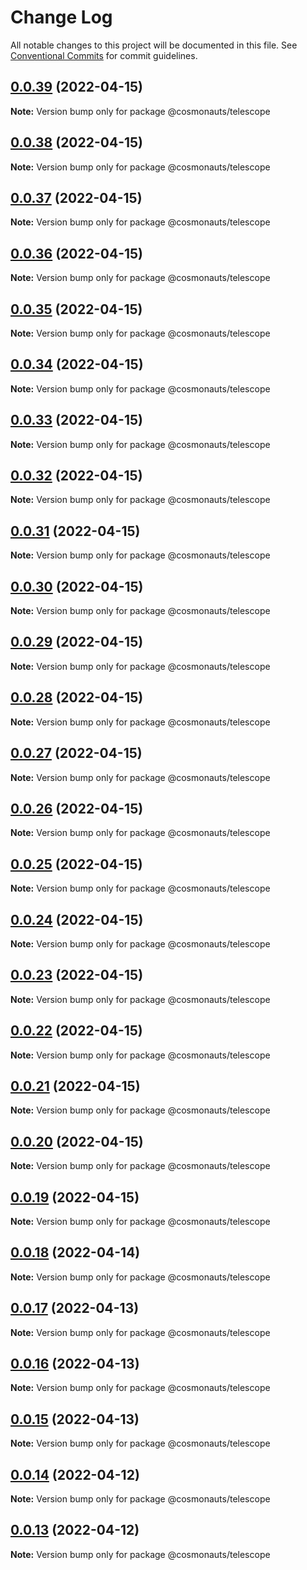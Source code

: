 # Change Log

All notable changes to this project will be documented in this file.
See [Conventional Commits](https://conventionalcommits.org) for commit guidelines.

## [0.0.39](https://github.com/osmosis-labs/telescope/compare/@cosmonauts/telescope@0.0.38...@cosmonauts/telescope@0.0.39) (2022-04-15)

**Note:** Version bump only for package @cosmonauts/telescope





## [0.0.38](https://github.com/osmosis-labs/telescope/compare/@cosmonauts/telescope@0.0.37...@cosmonauts/telescope@0.0.38) (2022-04-15)

**Note:** Version bump only for package @cosmonauts/telescope





## [0.0.37](https://github.com/osmosis-labs/telescope/compare/@cosmonauts/telescope@0.0.36...@cosmonauts/telescope@0.0.37) (2022-04-15)

**Note:** Version bump only for package @cosmonauts/telescope





## [0.0.36](https://github.com/osmosis-labs/telescope/compare/@cosmonauts/telescope@0.0.35...@cosmonauts/telescope@0.0.36) (2022-04-15)

**Note:** Version bump only for package @cosmonauts/telescope





## [0.0.35](https://github.com/osmosis-labs/telescope/compare/@cosmonauts/telescope@0.0.34...@cosmonauts/telescope@0.0.35) (2022-04-15)

**Note:** Version bump only for package @cosmonauts/telescope





## [0.0.34](https://github.com/osmosis-labs/telescope/compare/@cosmonauts/telescope@0.0.33...@cosmonauts/telescope@0.0.34) (2022-04-15)

**Note:** Version bump only for package @cosmonauts/telescope





## [0.0.33](https://github.com/osmosis-labs/telescope/compare/@cosmonauts/telescope@0.0.32...@cosmonauts/telescope@0.0.33) (2022-04-15)

**Note:** Version bump only for package @cosmonauts/telescope





## [0.0.32](https://github.com/osmosis-labs/telescope/compare/@cosmonauts/telescope@0.0.31...@cosmonauts/telescope@0.0.32) (2022-04-15)

**Note:** Version bump only for package @cosmonauts/telescope





## [0.0.31](https://github.com/osmosis-labs/telescope/compare/@cosmonauts/telescope@0.0.30...@cosmonauts/telescope@0.0.31) (2022-04-15)

**Note:** Version bump only for package @cosmonauts/telescope





## [0.0.30](https://github.com/osmosis-labs/telescope/compare/@cosmonauts/telescope@0.0.29...@cosmonauts/telescope@0.0.30) (2022-04-15)

**Note:** Version bump only for package @cosmonauts/telescope





## [0.0.29](https://github.com/osmosis-labs/telescope/compare/@cosmonauts/telescope@0.0.28...@cosmonauts/telescope@0.0.29) (2022-04-15)

**Note:** Version bump only for package @cosmonauts/telescope





## [0.0.28](https://github.com/osmosis-labs/telescope/compare/@cosmonauts/telescope@0.0.27...@cosmonauts/telescope@0.0.28) (2022-04-15)

**Note:** Version bump only for package @cosmonauts/telescope





## [0.0.27](https://github.com/osmosis-labs/telescope/compare/@cosmonauts/telescope@0.0.26...@cosmonauts/telescope@0.0.27) (2022-04-15)

**Note:** Version bump only for package @cosmonauts/telescope





## [0.0.26](https://github.com/osmosis-labs/telescope/compare/@cosmonauts/telescope@0.0.25...@cosmonauts/telescope@0.0.26) (2022-04-15)

**Note:** Version bump only for package @cosmonauts/telescope





## [0.0.25](https://github.com/osmosis-labs/telescope/compare/@cosmonauts/telescope@0.0.24...@cosmonauts/telescope@0.0.25) (2022-04-15)

**Note:** Version bump only for package @cosmonauts/telescope





## [0.0.24](https://github.com/osmosis-labs/telescope/compare/@cosmonauts/telescope@0.0.23...@cosmonauts/telescope@0.0.24) (2022-04-15)

**Note:** Version bump only for package @cosmonauts/telescope





## [0.0.23](https://github.com/osmosis-labs/telescope/compare/@cosmonauts/telescope@0.0.22...@cosmonauts/telescope@0.0.23) (2022-04-15)

**Note:** Version bump only for package @cosmonauts/telescope





## [0.0.22](https://github.com/osmosis-labs/telescope/compare/@cosmonauts/telescope@0.0.21...@cosmonauts/telescope@0.0.22) (2022-04-15)

**Note:** Version bump only for package @cosmonauts/telescope





## [0.0.21](https://github.com/osmosis-labs/telescope/compare/@cosmonauts/telescope@0.0.20...@cosmonauts/telescope@0.0.21) (2022-04-15)

**Note:** Version bump only for package @cosmonauts/telescope





## [0.0.20](https://github.com/osmosis-labs/telescope/compare/@cosmonauts/telescope@0.0.19...@cosmonauts/telescope@0.0.20) (2022-04-15)

**Note:** Version bump only for package @cosmonauts/telescope





## [0.0.19](https://github.com/osmosis-labs/telescope/compare/@cosmonauts/telescope@0.0.18...@cosmonauts/telescope@0.0.19) (2022-04-15)

**Note:** Version bump only for package @cosmonauts/telescope





## [0.0.18](https://github.com/osmosis-labs/telescope/compare/@cosmonauts/telescope@0.0.17...@cosmonauts/telescope@0.0.18) (2022-04-14)

**Note:** Version bump only for package @cosmonauts/telescope





## [0.0.17](https://github.com/osmosis-labs/telescope/compare/@cosmonauts/telescope@0.0.16...@cosmonauts/telescope@0.0.17) (2022-04-13)

**Note:** Version bump only for package @cosmonauts/telescope





## [0.0.16](https://github.com/osmosis-labs/telescope/compare/@cosmonauts/telescope@0.0.15...@cosmonauts/telescope@0.0.16) (2022-04-13)

**Note:** Version bump only for package @cosmonauts/telescope





## [0.0.15](https://github.com/osmosis-labs/telescope/compare/@cosmonauts/telescope@0.0.14...@cosmonauts/telescope@0.0.15) (2022-04-13)

**Note:** Version bump only for package @cosmonauts/telescope





## [0.0.14](https://github.com/osmosis-labs/telescope/compare/@cosmonauts/telescope@0.0.13...@cosmonauts/telescope@0.0.14) (2022-04-12)

**Note:** Version bump only for package @cosmonauts/telescope





## [0.0.13](https://github.com/osmosis-labs/telescope/compare/@cosmonauts/telescope@0.0.12...@cosmonauts/telescope@0.0.13) (2022-04-12)

**Note:** Version bump only for package @cosmonauts/telescope
